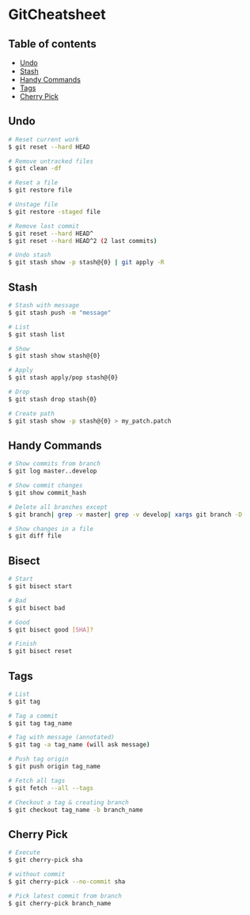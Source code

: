 # GitCheatsheet

## Table of contents
* [Undo](#undo)
* [Stash](#stash)
* [Handy Commands](#handy-commands)
* [Tags](#tags)
* [Cherry Pick](#cherry-pick)


## Undo
```sh
# Reset current work
$ git reset --hard HEAD

# Remove untracked files
$ git clean -df

# Reset a file
$ git restore file

# Unstage file
$ git restore -staged file

# Remove last commit
$ git reset --hard HEAD^
$ git reset --hard HEAD^2 (2 last commits)

# Undo stash
$ git stash show -p stash@{0} | git apply -R

```

## Stash
```sh
# Stash with message
$ git stash push -m "message"

# List
$ git stash list

# Show
$ git stash show stash@{0}

# Apply
$ git stash apply/pop stash@{0}

# Drop
$ git stash drop stash{0}

# Create path
$ git stash show -p stash@{0} > my_patch.patch
```

## Handy Commands
```sh
# Show commits from branch
$ git log master..develop

# Show commit changes
$ git show commit_hash

# Delete all branches except
$ git branch| grep -v master| grep -v develop| xargs git branch -D

# Show changes in a file
$ git diff file
```

## Bisect
```sh
# Start
$ git bisect start

# Bad
$ git bisect bad

# Good
$ git bisect good [SHA]?

# Finish
$ git bisect reset
```

## Tags
```sh
# List
$ git tag

# Tag a commit
$ git tag tag_name

# Tag with message (annotated)
$ git tag -a tag_name (will ask message)

# Push tag origin
$ git push origin tag_name

# Fetch all tags
$ git fetch --all --tags

# Checkout a tag & creating branch
$ git checkout tag_name -b branch_name
```

## Cherry Pick
```sh
# Execute
$ git cherry-pick sha

# without commit
$ git cherry-pick --no-commit sha

# Pick latest commit from branch
$ git cherry-pick branch_name
```
